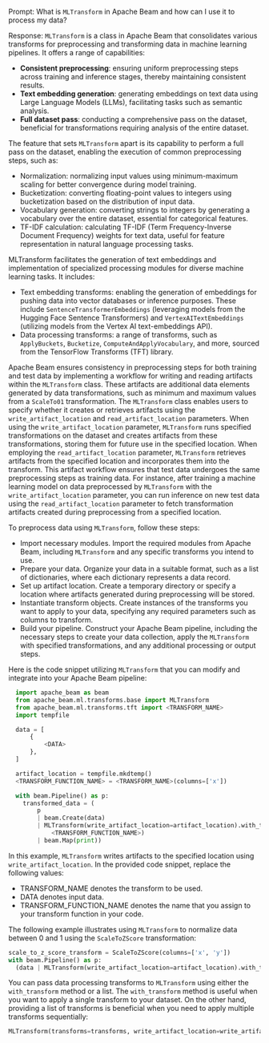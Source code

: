 Prompt:
What is `MLTransform` in Apache Beam and how can I use it to process my data?

Response:
`MLTransform` is a class in Apache Beam that consolidates various transforms for preprocessing and transforming data in machine learning pipelines. It offers a range of capabilities:
* **Consistent preprocessing**: ensuring uniform preprocessing steps across training and inference stages, thereby maintaining consistent results.
* **Text embedding generation**: generating embeddings on text data using Large Language Models (LLMs), facilitating tasks such as semantic analysis.
* **Full dataset pass**: conducting a comprehensive pass on the dataset, beneficial for transformations requiring analysis of the entire dataset.

The feature that sets `MLTransform` apart is its capability to perform a full pass on the dataset, enabling the execution of common preprocessing steps, such as:
* Normalization: normalizing input values using minimum-maximum scaling for better convergence during model training.
* Bucketization: converting floating-point values to integers using bucketization based on the distribution of input data.
* Vocabulary generation: converting strings to integers by generating a vocabulary over the entire dataset, essential for categorical features.
* TF-IDF calculation: calculating TF-IDF (Term Frequency-Inverse Document Frequency) weights for text data, useful for feature representation in natural language processing tasks.

MLTransform facilitates the generation of text embeddings and implementation of specialized processing modules for diverse machine learning tasks. It includes:
* Text embedding transforms: enabling the generation of embeddings for pushing data into vector databases or inference purposes. These include `SentenceTransformerEmbeddings` (leveraging models from the Hugging Face Sentence Transformers) and `VertexAITextEmbeddings` (utilizing models from the Vertex AI text-embeddings API).
* Data processing transforms: a range of transforms, such as `ApplyBuckets`, `Bucketize`, `ComputeAndApplyVocabulary`, and more, sourced from the TensorFlow Transforms (TFT) library.

Apache Beam ensures consistency in preprocessing steps for both training and test data by implementing a workflow for writing and reading artifacts within the `MLTransform` class. These artifacts are additional data elements generated by data transformations, such as minimum and maximum values from a `ScaleTo01` transformation. The `MLTransform` class enables users to specify whether it creates or retrieves artifacts using the `write_artifact_location` and `read_artifact_location` parameters. When using the `write_artifact_location` parameter, `MLTransform` runs specified transformations on the dataset and creates artifacts from these transformations, storing them for future use in the specified location. When employing the `read_artifact_location` parameter, `MLTransform` retrieves artifacts from the specified location and incorporates them into the transform. This artifact workflow ensures that test data undergoes the same preprocessing steps as training data. For instance, after training a machine learning model on data preprocessed by `MLTransform` with the `write_artifact_location` parameter, you can run inference on new test data using the `read_artifact_location` parameter to fetch transformation artifacts created during preprocessing from a specified location.

To preprocess data using `MLTransform`, follow these steps:
* Import necessary modules. Import the required modules from Apache Beam, including `MLTransform` and any specific transforms you intend to use.
* Prepare your data. Organize your data in a suitable format, such as a list of dictionaries, where each dictionary represents a data record.
* Set up artifact location. Create a temporary directory or specify a location where artifacts generated during preprocessing will be stored.
* Instantiate transform objects. Create instances of the transforms you want to apply to your data, specifying any required parameters such as columns to transform.
* Build your pipeline. Construct your Apache Beam pipeline, including the necessary steps to create your data collection, apply the `MLTransform` with specified transformations, and any additional processing or output steps.

Here is the code snippet utilizing `MLTransform` that you can modify and integrate into your Apache Beam pipeline:

```python
  import apache_beam as beam
  from apache_beam.ml.transforms.base import MLTransform
  from apache_beam.ml.transforms.tft import <TRANSFORM_NAME>
  import tempfile

  data = [
      {
          <DATA>
      },
  ]

  artifact_location = tempfile.mkdtemp()
  <TRANSFORM_FUNCTION_NAME> = <TRANSFORM_NAME>(columns=['x'])

  with beam.Pipeline() as p:
    transformed_data = (
        p
        | beam.Create(data)
        | MLTransform(write_artifact_location=artifact_location).with_transform(
            <TRANSFORM_FUNCTION_NAME>)
        | beam.Map(print))
```

In this example, `MLTransform` writes artifacts to the specified location using `write_artifact_location`. In the provided code snippet, replace the following values:
* TRANSFORM_NAME denotes the transform to be used.
* DATA denotes input data.
* TRANSFORM_FUNCTION_NAME denotes the name that you assign to your transform function in your code.

The following example illustrates using `MLTransform` to normalize data between 0 and 1 using the `ScaleToZScore` transformation:

```python
scale_to_z_score_transform = ScaleToZScore(columns=['x', 'y'])
with beam.Pipeline() as p:
  (data | MLTransform(write_artifact_location=artifact_location).with_transform(scale_to_z_score_transform))
```

You can pass data processing transforms to `MLTransform` using either the `with_transform` method or a list. The `with_transform` method is useful when you want to apply a single transform to your dataset. On the other hand, providing a list of transforms is beneficial when you need to apply multiple transforms sequentially:

```python
MLTransform(transforms=transforms, write_artifact_location=write_artifact_location)
```
